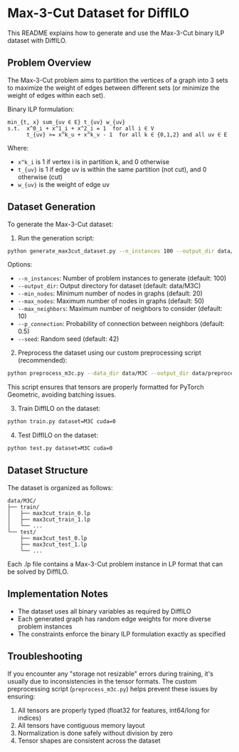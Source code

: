 # Max-3-Cut Dataset for DiffILO

This README explains how to generate and use the Max-3-Cut binary ILP dataset with DiffILO.

## Problem Overview

The Max-3-Cut problem aims to partition the vertices of a graph into 3 sets to maximize the weight of edges between different sets (or minimize the weight of edges within each set).

Binary ILP formulation:
```
min_{t, x} sum_{uv ∈ E} t_{uv} w_{uv}
s.t.  x^0_i + x^1_i + x^2_i = 1  for all i ∈ V
      t_{uv} >= x^k_u + x^k_v - 1  for all k ∈ {0,1,2} and all uv ∈ E
```

Where:
- `x^k_i` is 1 if vertex i is in partition k, and 0 otherwise
- `t_{uv}` is 1 if edge uv is within the same partition (not cut), and 0 otherwise (cut)
- `w_{uv}` is the weight of edge uv

## Dataset Generation

To generate the Max-3-Cut dataset:

1. Run the generation script:
```bash
python generate_max3cut_dataset.py --n_instances 100 --output_dir data/M3C --min_nodes 20 --max_nodes 50
```

Options:
- `--n_instances`: Number of problem instances to generate (default: 100)
- `--output_dir`: Output directory for dataset (default: data/M3C)
- `--min_nodes`: Minimum number of nodes in graphs (default: 20)
- `--max_nodes`: Maximum number of nodes in graphs (default: 50)
- `--max_neighbors`: Maximum number of neighbors to consider (default: 10)
- `--p_connection`: Probability of connection between neighbors (default: 0.5)
- `--seed`: Random seed (default: 42)

2. Preprocess the dataset using our custom preprocessing script (recommended):
```bash
python preprocess_m3c.py --data_dir data/M3C --output_dir data/preprocess/M3C
```

This script ensures that tensors are properly formatted for PyTorch Geometric, avoiding batching issues.

3. Train DiffILO on the dataset:
```bash
python train.py dataset=M3C cuda=0
```

4. Test DiffILO on the dataset:
```bash
python test.py dataset=M3C cuda=0
```

## Dataset Structure

The dataset is organized as follows:
```
data/M3C/
├── train/
│   ├── max3cut_train_0.lp
│   ├── max3cut_train_1.lp
│   └── ...
└── test/
    ├── max3cut_test_0.lp
    ├── max3cut_test_1.lp
    └── ...
```

Each .lp file contains a Max-3-Cut problem instance in LP format that can be solved by DiffILO.

## Implementation Notes

- The dataset uses all binary variables as required by DiffILO
- Each generated graph has random edge weights for more diverse problem instances
- The constraints enforce the binary ILP formulation exactly as specified 

## Troubleshooting

If you encounter any "storage not resizable" errors during training, it's usually due to inconsistencies in the tensor formats. The custom preprocessing script (`preprocess_m3c.py`) helps prevent these issues by ensuring:

1. All tensors are properly typed (float32 for features, int64/long for indices)
2. All tensors have contiguous memory layout
3. Normalization is done safely without division by zero
4. Tensor shapes are consistent across the dataset 